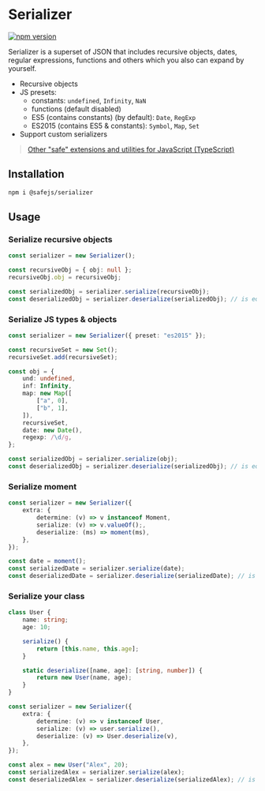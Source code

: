 # Serializer

[![npm version](https://badge.fury.io/js/%40safejs%2Fserializer.svg)](https://badge.fury.io/js/%40safejs%2Fserializer)

Serializer is a superset of JSON that includes recursive objects, dates, regular expressions, functions and others which you also can expand by yourself.

-   Recursive objects
-   JS presets:
    -   constants: `undefined`, `Infinity`, `NaN`
    -   functions (default disabled)
    -   ES5 (contains constants) (by default): `Date`, `RegExp`
    -   ES2015 (contains ES5 & constants): `Symbol`, `Map`, `Set`
-   Support custom serializers

> [Other "safe" extensions and utilities for JavaScript (TypeScript)](https://github.com/KrickRay/safejs)

## Installation

```sh
npm i @safejs/serializer
```

## Usage

### Serialize recursive objects

```ts
const serializer = new Serializer();

const recursiveObj = { obj: null };
recursiveObj.obj = recursiveObj;

const serializedObj = serializer.serialize(recursiveObj);
const deserializedObj = serializer.deserialize(serializedObj); // is equal with var recursiveObj
```

### Serialize JS types & objects

```ts
const serializer = new Serializer({ preset: "es2015" });

const recursiveSet = new Set();
recursiveSet.add(recursiveSet);

const obj = {
    und: undefined,
    inf: Infinity,
    map: new Map([
        ["a", 0],
        ["b", 1],
    ]),
    recursiveSet,
    date: new Date(),
    regexp: /\d/g,
};

const serializedObj = serializer.serialize(obj);
const deserializedObj = serializer.deserialize(serializedObj); // is equal with var obj
```

### Serialize moment

```ts
const serializer = new Serializer({
    extra: {
        determine: (v) => v instanceof Moment,
        serialize: (v) => v.valueOf();,
        deserialize: (ms) => moment(ms),
    },
});

const date = moment();
const serializedDate = serializer.serialize(date);
const deserializedDate = serializer.deserialize(serializedDate); // is instanceof Moment & is equal with var date
```

### Serialize your class

```ts
class User {
    name: string;
    age: 10;

    serialize() {
        return [this.name, this.age];
    }

    static deserialize([name, age]: [string, number]) {
        return new User(name, age);
    }
}

const serializer = new Serializer({
    extra: {
        determine: (v) => v instanceof User,
        serialize: (v) => user.serialize(),
        deserialize: (v) => User.deserialize(v),
    },
});

const alex = new User("Alex", 20);
const serializedAlex = serializer.serialize(alex);
const deserializedAlex = serializer.deserialize(serializedAlex); // is instanceof User & is equal with var alex
```
